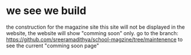 # we see we build
the construction for the magazine site
this site will not be displayed in the website, the website will show "comming soon" only. go to the branch: https://github.com/sreeramadithya/school-magzine/tree/maintenence to see the current "comming soon page"
